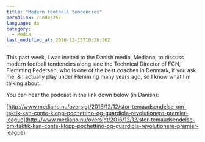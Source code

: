 ```yaml
---
title: "Modern football tendencies"
permalink: /node/257
language: da
category:
  - Media
last_modified_at: 2016-12-15T10:28:50Z
---
```


This past week, I was invited to the Danish media, Mediano, to discuss modern football tendencies along side the Technical Director of FCN, Flemming Pedersen, who is one of the best coaches in Denmark, if you ask me, & I actually play under Flemming many years ago, so I know what I'm talking about.

You can hear the podcast in the link down below (in Danish):

[http://www.mediano.nu/oversigt/2016/12/12/stor-temaudsendelse-om-taktik-kan-conte-klopp-pochettino-og-guardiola-revolutionere-premier-league](http://www.mediano.nu/oversigt/2016/12/12/stor-temaudsendelse-om-taktik-kan-conte-klopp-pochettino-og-guardiola-revolutionere-premier-league)

